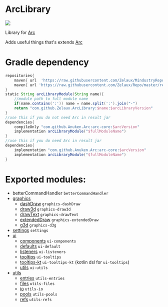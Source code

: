 # ArcLibrary

[![](https://github.com/Zelaux/ZelauxArcLib/workflows/Java%20CI/badge.svg)](https://github.com/Zelaux/ZelauxArcLib/actions)

Library for [Arc](https://github.com/Anuken/Arc)

Adds useful things that's extends [Arc](https://github.com/Anuken/Arc)

# Gradle dependency

```groovy
repositories{
    maven{ url  'https://raw.githubusercontent.com/Zelaux/MindustryRepo/master/repository' }//for Arc
    maven{ url 'https://raw.githubusercontent.com/Zelaux/Repo/master/repository' }//for ArcLibrary
}
static String arcLibraryModule(String name){
    //module path to full module name
    if(name.contains(':')) name = name.split(':').join("-")
    return "com.github.Zelaux.ArcLibrary:$name:$arcLibraryVersion"
}
//use this if you do not need Arc in result jar
dependencies{
    compileOnly "com.github.Anuken.Arc:arc-core:$arcVersion"
    implementation arcLibraryModule("$fullModuleName")
}
//use this if you do need Arc in result jar
dependencies{
    implementation "com.github.Anuken.Arc:arc-core:$arcVersion"
    implementation arcLibraryModule("$fullModuleName")
}
```

# Exported modules:

- betterCommandHandler `betterCommandHandler`
- [graphics](graphics%2FREADME.md)
    - [dashDraw](graphics%2FREADME.md#dashDraw) `graphics-dashDraw`
    - [draw3d](graphics%2FREADME.md#draw3d) `graphics-draw3d`
    - [drawText](graphics%2FREADME.md#drawText) `graphics-drawText`
    - [extendedDraw](graphics%2FREADME.md#extendedDraw) `graphics-extendedDraw`
    - [g3d](graphics%2Fg3d%2FREADME.md) `graphics-d3g`
- [settings](settings%2FREADME.md) `settings`
- [ui](ui%2FREADME.md)
    - [components](ui%2FREADME.md#components) `ui-components`
    - [defaults](ui%2FREADME.md#defaults) `ui-default`
    - [listeners](ui%2FREADME.md#listeners) `ui-listeners`
    - [tooltips](ui%2FREADME.md#tooltips) `ui-tooltips`
    - [tooltips-kt](ui%2FREADME.md#tooltips) `ui-tooltips-kt` (kotlin dsl for `ui-tooltips`)
    - [utils](ui%2FREADME.md#utils) `ui-utils`
- [utils](utils%2FREADME.md)
    - [entries](utils%2FREADME.md#entries) `utils-entries`
    - [files](utils%2FREADME.md#files) `utils-files`
    - [io](utils%2FREADME.md#io) `utils-io`
    - [pools](utils%2FREADME.md#pools) `utils-pools`
    - [refs](utils%2FREADME.md#refs) `utils-refs`